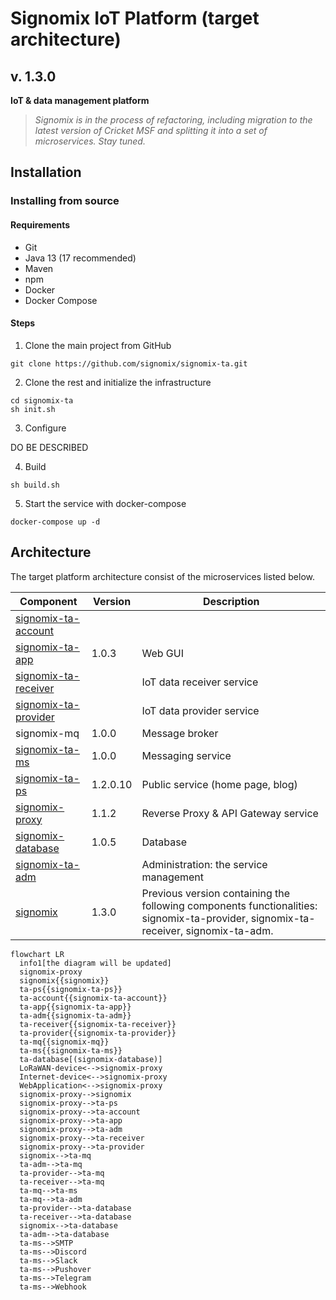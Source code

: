 # Signomix IoT Platform (target architecture)

## v. 1.3.0

**IoT & data management platform**

>*Signomix is in the process of refactoring, including migration to the latest version of Cricket MSF and splitting it into a set of microservices. Stay tuned.*

## Installation

### Installing from source

#### Requirements
- Git
- Java 13 (17 recommended)
- Maven
- npm
- Docker
- Docker Compose

#### Steps

1. Clone the main project from GitHub

```shell
git clone https://github.com/signomix/signomix-ta.git
```

2. Clone the rest and initialize the infrastructure

```
cd signomix-ta
sh init.sh
```

3. Configure

DO BE DESCRIBED

4. Build 

```shell
sh build.sh
```

5. Start the service with docker-compose

```shell
docker-compose up -d
```

## Architecture

The target platform architecture consist of the microservices listed below. 

|Component|Version|Description|
|---|---|---|
|[signomix-ta-account](https://github.com/signomix/signomix-ta-account)|||
|[signomix-ta-app](https://github.com/signomix/signomix-ta-app)|1.0.3|Web GUI|
|[signomix-ta-receiver](https://github.com/signomix/signomix-ta-receiver)||IoT data receiver service|
|[signomix-ta-provider](https://github.com/signomix/signomix-ta-provider)||IoT data provider service|
|signomix-mq|1.0.0|Message broker|
|[signomix-ta-ms](https://github.com/signomix/signomix-ta-ms)|1.0.0|Messaging service|
|[signomix-ta-ps](https://github.com/signomix/signomix-ta-ps)|1.2.0.10|Public service (home page, blog)|
|[signomix-proxy](https://github.com/signomix/signomix-proxy)|1.1.2|Reverse Proxy & API Gateway service|
|[signomix-database](https://github.com/signomix/signomix-database)|1.0.5|Database|
|[signomix-ta-adm](https://github.com/signomix/signomix-ta-adm)||Administration: the service management|
|[signomix](https://github.com/signomix/signomix)|1.3.0|Previous version containing the following components functionalities: signomix-ta-provider, signomix-ta-receiver, signomix-ta-adm.|

```mermaid
flowchart LR
  info1[the diagram will be updated]
  signomix-proxy
  signomix{{signomix}}
  ta-ps{{signomix-ta-ps}}
  ta-account{{signomix-ta-account}}
  ta-app{{signomix-ta-app}}
  ta-adm{{signomix-ta-adm}}
  ta-receiver{{signomix-ta-receiver}}
  ta-provider{{signomix-ta-provider}}
  ta-mq{{signomix-mq}}
  ta-ms{{signomix-ta-ms}}
  ta-database[(signomix-database)]
  LoRaWAN-device<-->signomix-proxy
  Internet-device<-->signomix-proxy
  WebApplication<-->signomix-proxy
  signomix-proxy-->signomix
  signomix-proxy-->ta-ps
  signomix-proxy-->ta-account
  signomix-proxy-->ta-app
  signomix-proxy-->ta-adm
  signomix-proxy-->ta-receiver
  signomix-proxy-->ta-provider
  signomix-->ta-mq
  ta-adm-->ta-mq
  ta-provider-->ta-mq
  ta-receiver-->ta-mq
  ta-mq-->ta-ms
  ta-mq-->ta-adm
  ta-provider-->ta-database
  ta-receiver-->ta-database
  signomix-->ta-database
  ta-adm-->ta-database
  ta-ms-->SMTP
  ta-ms-->Discord
  ta-ms-->Slack
  ta-ms-->Pushover
  ta-ms-->Telegram
  ta-ms-->Webhook

```



